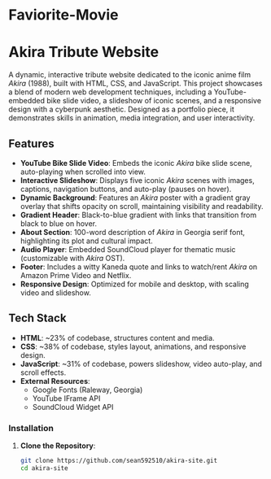 # Faviorite-Movie
# Akira Tribute Website

A dynamic, interactive tribute website dedicated to the iconic anime film *Akira* (1988), built with HTML, CSS, and JavaScript. This project showcases a blend of modern web development techniques, including a YouTube-embedded bike slide video, a slideshow of iconic scenes, and a responsive design with a cyberpunk aesthetic. Designed as a portfolio piece, it demonstrates skills in animation, media integration, and user interactivity.


## Features

- **YouTube Bike Slide Video**: Embeds the iconic *Akira* bike slide scene, auto-playing when scrolled into view.
- **Interactive Slideshow**: Displays five iconic *Akira* scenes with images, captions, navigation buttons, and auto-play (pauses on hover).
- **Dynamic Background**: Features an *Akira* poster with a gradient gray overlay that shifts opacity on scroll, maintaining visibility and readability.
- **Gradient Header**: Black-to-blue gradient with links that transition from black to blue on hover.
- **About Section**: 100-word description of *Akira* in Georgia serif font, highlighting its plot and cultural impact.
- **Audio Player**: Embedded SoundCloud player for thematic music (customizable with *Akira* OST).
- **Footer**: Includes a witty Kaneda quote and links to watch/rent *Akira* on Amazon Prime Video and Netflix.
- **Responsive Design**: Optimized for mobile and desktop, with scaling video and slideshow.

## Tech Stack

- **HTML**: ~23% of codebase, structures content and media.
- **CSS**: ~38% of codebase, styles layout, animations, and responsive design.
- **JavaScript**: ~31% of codebase, powers slideshow, video auto-play, and scroll effects.
- **External Resources**:
  - Google Fonts (Raleway, Georgia)
  - YouTube IFrame API
  - SoundCloud Widget API


### Installation
1. **Clone the Repository**:
   ```bash
   git clone https://github.com/sean592510/akira-site.git
   cd akira-site
